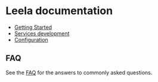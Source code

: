 
# Leela documentation

* [Getting Started](getting-started.md)
* [Services development](services.md) 
* [Configuration](config.md)


## FAQ

See the [FAQ](FAQ.md) for the answers to commonly asked questions.
